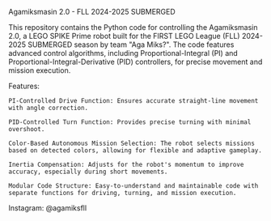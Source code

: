 Agamiksmasin 2.0 - FLL 2024-2025 SUBMERGED

This repository contains the Python code for controlling the Agamiksmasin 2.0, a LEGO SPIKE Prime robot built for the FIRST LEGO League (FLL) 2024-2025 SUBMERGED season by team "Aga Miks?". The code features advanced control algorithms, including Proportional-Integral (PI) and Proportional-Integral-Derivative (PID) controllers, for precise movement and mission execution.

Features:

    PI-Controlled Drive Function: Ensures accurate straight-line movement with angle correction.

    PID-Controlled Turn Function: Provides precise turning with minimal overshoot.

    Color-Based Autonomous Mission Selection: The robot selects missions based on detected colors, allowing for flexible and adaptive gameplay.

    Inertia Compensation: Adjusts for the robot's momentum to improve accuracy, especially during short movements.

    Modular Code Structure: Easy-to-understand and maintainable code with separate functions for driving, turning, and mission execution.

Instagram: @agamiksfll
